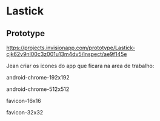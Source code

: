 # Lastick

## Prototype
https://projects.invisionapp.com/prototype/Lastick-cjk62v9nl00c3z001u13m4dv5/inspect/ae9f145e


Jean criar os icones do app que ficara na area de trabalho:


android-chrome-192x192

android-chrome-512x512

favicon-16x16

favicon-32x32
